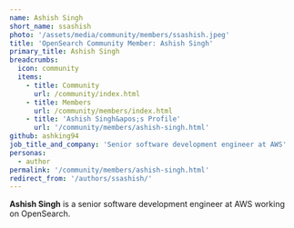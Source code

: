 ```yaml
---
name: Ashish Singh
short_name: ssashish
photo: '/assets/media/community/members/ssashish.jpeg'
title: 'OpenSearch Community Member: Ashish Singh'
primary_title: Ashish Singh
breadcrumbs:
  icon: community
  items:
    - title: Community
      url: /community/index.html
    - title: Members
      url: /community/members/index.html
    - title: 'Ashish Singh&apos;s Profile'
      url: '/community/members/ashish-singh.html'
github: ashking94
job_title_and_company: 'Senior software development engineer at AWS'
personas:
  - author
permalink: '/community/members/ashish-singh.html'
redirect_from: '/authors/ssashish/'
---
```


**Ashish Singh** is a senior software development engineer at AWS working on OpenSearch.